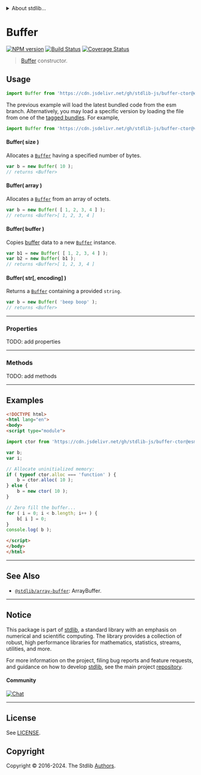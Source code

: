 <!--

@license Apache-2.0

Copyright (c) 2018 The Stdlib Authors.

Licensed under the Apache License, Version 2.0 (the "License");
you may not use this file except in compliance with the License.
You may obtain a copy of the License at

   http://www.apache.org/licenses/LICENSE-2.0

Unless required by applicable law or agreed to in writing, software
distributed under the License is distributed on an "AS IS" BASIS,
WITHOUT WARRANTIES OR CONDITIONS OF ANY KIND, either express or implied.
See the License for the specific language governing permissions and
limitations under the License.

-->


<details>
  <summary>
    About stdlib...
  </summary>
  <p>We believe in a future in which the web is a preferred environment for numerical computation. To help realize this future, we've built stdlib. stdlib is a standard library, with an emphasis on numerical and scientific computation, written in JavaScript (and C) for execution in browsers and in Node.js.</p>
  <p>The library is fully decomposable, being architected in such a way that you can swap out and mix and match APIs and functionality to cater to your exact preferences and use cases.</p>
  <p>When you use stdlib, you can be absolutely certain that you are using the most thorough, rigorous, well-written, studied, documented, tested, measured, and high-quality code out there.</p>
  <p>To join us in bringing numerical computing to the web, get started by checking us out on <a href="https://github.com/stdlib-js/stdlib">GitHub</a>, and please consider <a href="https://opencollective.com/stdlib">financially supporting stdlib</a>. We greatly appreciate your continued support!</p>
</details>

# Buffer

[![NPM version][npm-image]][npm-url] [![Build Status][test-image]][test-url] [![Coverage Status][coverage-image]][coverage-url] <!-- [![dependencies][dependencies-image]][dependencies-url] -->

> [Buffer][node-buffer] constructor.

<!-- Section to include introductory text. Make sure to keep an empty line after the intro `section` element and another before the `/section` close. -->

<section class="intro">

</section>

<!-- /.intro -->

<!-- Package usage documentation. -->



<section class="usage">

## Usage

```javascript
import Buffer from 'https://cdn.jsdelivr.net/gh/stdlib-js/buffer-ctor@esm/index.mjs';
```
The previous example will load the latest bundled code from the esm branch. Alternatively, you may load a specific version by loading the file from one of the [tagged bundles](https://github.com/stdlib-js/buffer-ctor/tags). For example,

```javascript
import Buffer from 'https://cdn.jsdelivr.net/gh/stdlib-js/buffer-ctor@v0.2.2-esm/index.mjs';
```

#### Buffer( size )

Allocates a [`Buffer`][node-buffer] having a specified number of bytes.

<!-- eslint-disable stdlib/require-globals, no-buffer-constructor -->

```javascript
var b = new Buffer( 10 );
// returns <Buffer>
```

#### Buffer( array )

Allocates a [`Buffer`][node-buffer] from an array of octets.

<!-- eslint-disable stdlib/require-globals, no-buffer-constructor -->

```javascript
var b = new Buffer( [ 1, 2, 3, 4 ] );
// returns <Buffer>[ 1, 2, 3, 4 ]
```

#### Buffer( buffer )

Copies [buffer][node-buffer] data to a new [`Buffer`][node-buffer] instance.

<!-- eslint-disable stdlib/require-globals, no-buffer-constructor -->

```javascript
var b1 = new Buffer( [ 1, 2, 3, 4 ] );
var b2 = new Buffer( b1 );
// returns <Buffer>[ 1, 2, 3, 4 ]
```

#### Buffer( str\[, encoding] )

Returns a [`Buffer`][node-buffer] containing a provided `string`.

<!-- eslint-disable stdlib/require-globals, no-buffer-constructor -->

```javascript
var b = new Buffer( 'beep boop' );
// returns <Buffer>
```

* * *

### Properties

TODO: add properties

* * *

### Methods

TODO: add methods

</section>

<!-- /.usage -->

* * *

<!-- Package usage notes. Make sure to keep an empty line after the `section` element and another before the `/section` close. -->

<section class="notes">

</section>

<!-- /.notes -->

<!-- Package usage examples. -->

<section class="examples">

## Examples

<!-- eslint no-undef: "error" -->

```html
<!DOCTYPE html>
<html lang="en">
<body>
<script type="module">

import ctor from 'https://cdn.jsdelivr.net/gh/stdlib-js/buffer-ctor@esm/index.mjs';

var b;
var i;

// Allocate uninitialized memory:
if ( typeof ctor.alloc === 'function' ) {
    b = ctor.alloc( 10 );
} else {
    b = new ctor( 10 );
}

// Zero fill the buffer...
for ( i = 0; i < b.length; i++ ) {
    b[ i ] = 0;
}
console.log( b );

</script>
</body>
</html>
```

</section>

<!-- /.examples -->

<!-- Section to include cited references. If references are included, add a horizontal rule *before* the section. Make sure to keep an empty line after the `section` element and another before the `/section` close. -->

<section class="references">

</section>

<!-- /.references -->

<!-- Section for related `stdlib` packages. Do not manually edit this section, as it is automatically populated. -->

<section class="related">

* * *

## See Also

-   <span class="package-name">[`@stdlib/array-buffer`][@stdlib/array/buffer]</span><span class="delimiter">: </span><span class="description">ArrayBuffer.</span>

</section>

<!-- /.related -->

<!-- Section for all links. Make sure to keep an empty line after the `section` element and another before the `/section` close. -->


<section class="main-repo" >

* * *

## Notice

This package is part of [stdlib][stdlib], a standard library with an emphasis on numerical and scientific computing. The library provides a collection of robust, high performance libraries for mathematics, statistics, streams, utilities, and more.

For more information on the project, filing bug reports and feature requests, and guidance on how to develop [stdlib][stdlib], see the main project [repository][stdlib].

#### Community

[![Chat][chat-image]][chat-url]

---

## License

See [LICENSE][stdlib-license].


## Copyright

Copyright &copy; 2016-2024. The Stdlib [Authors][stdlib-authors].

</section>

<!-- /.stdlib -->

<!-- Section for all links. Make sure to keep an empty line after the `section` element and another before the `/section` close. -->

<section class="links">

[npm-image]: http://img.shields.io/npm/v/@stdlib/buffer-ctor.svg
[npm-url]: https://npmjs.org/package/@stdlib/buffer-ctor

[test-image]: https://github.com/stdlib-js/buffer-ctor/actions/workflows/test.yml/badge.svg?branch=v0.2.2
[test-url]: https://github.com/stdlib-js/buffer-ctor/actions/workflows/test.yml?query=branch:v0.2.2

[coverage-image]: https://img.shields.io/codecov/c/github/stdlib-js/buffer-ctor/main.svg
[coverage-url]: https://codecov.io/github/stdlib-js/buffer-ctor?branch=main

<!--

[dependencies-image]: https://img.shields.io/david/stdlib-js/buffer-ctor.svg
[dependencies-url]: https://david-dm.org/stdlib-js/buffer-ctor/main

-->

[chat-image]: https://img.shields.io/gitter/room/stdlib-js/stdlib.svg
[chat-url]: https://app.gitter.im/#/room/#stdlib-js_stdlib:gitter.im

[stdlib]: https://github.com/stdlib-js/stdlib

[stdlib-authors]: https://github.com/stdlib-js/stdlib/graphs/contributors

[umd]: https://github.com/umdjs/umd
[es-module]: https://developer.mozilla.org/en-US/docs/Web/JavaScript/Guide/Modules

[deno-url]: https://github.com/stdlib-js/buffer-ctor/tree/deno
[deno-readme]: https://github.com/stdlib-js/buffer-ctor/blob/deno/README.md
[umd-url]: https://github.com/stdlib-js/buffer-ctor/tree/umd
[umd-readme]: https://github.com/stdlib-js/buffer-ctor/blob/umd/README.md
[esm-url]: https://github.com/stdlib-js/buffer-ctor/tree/esm
[esm-readme]: https://github.com/stdlib-js/buffer-ctor/blob/esm/README.md
[branches-url]: https://github.com/stdlib-js/buffer-ctor/blob/main/branches.md

[stdlib-license]: https://raw.githubusercontent.com/stdlib-js/buffer-ctor/main/LICENSE

[node-buffer]: https://nodejs.org/api/buffer.html

<!-- <related-links> -->

[@stdlib/array/buffer]: https://github.com/stdlib-js/array-buffer/tree/esm

<!-- </related-links> -->

</section>

<!-- /.links -->
